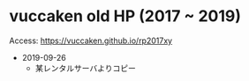 # vuccaken old HP (2017 ~ 2019)
Access: https://vuccaken.github.io/rp2017xy

- 2019-09-26
  - 某レンタルサーバよりコピー
